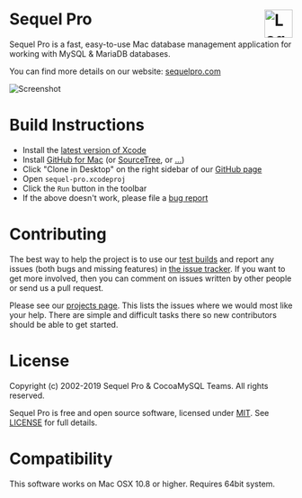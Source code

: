 Sequel Pro <img alt="Logo" src="https://sequelpro.com/images/logo.png" align="right" height="50">
=======

Sequel Pro is a fast, easy-to-use Mac database management application for working with MySQL & MariaDB databases.

You can find more details on our website: [sequelpro.com](https://sequelpro.com)

![Screenshot](https://sequelpro.com/images/browse.png)

Build Instructions
=======

 * Install the [latest version of Xcode](https://itunes.apple.com/au/app/xcode/id497799835)
 * Install [GitHub for Mac](https://desktop.github.com/) (or [SourceTree](https://www.sourcetreeapp.com/), or […](https://git-scm.com/downloads/guis))
 * Click "Clone in Desktop" on the right sidebar of our [GitHub page](https://github.com/sequelpro/sequelpro)
 * Open `sequel-pro.xcodeproj`
 * Click the `Run` button in the toolbar
 * If the above doesn't work, please file a [bug report](https://github.com/sequelpro/sequelpro/issues/new)

Contributing
=======

The best way to help the project is to use our [test builds](https://sequelpro.com/test-builds) and report any issues (both bugs and missing features) in [the issue tracker](https://github.com/sequelpro/sequelpro/issues). If you want to get more involved, then you can comment on issues written by other people or send us a pull request.

Please see our [projects page](https://github.com/sequelpro/sequelpro/projects). This lists the issues where we would most like your help. There are simple and difficult tasks there so new contributors should be able to get started.

License
=======

Copyright (c) 2002-2019 Sequel Pro & CocoaMySQL Teams. All rights reserved.

Sequel Pro is free and open source software, licensed under [MIT](https://opensource.org/licenses/MIT). See [LICENSE](https://github.com/sequelpro/sequelpro/blob/master/LICENSE) for full details.

Compatibility
=======
This software works on Mac OSX 10.8 or higher. Requires 64bit system.
